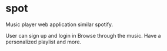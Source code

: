 # spot
Music player web application similar spotify. 

User can sign up and login in
Browse through the music. 
Have a personalized playlist and more. 
